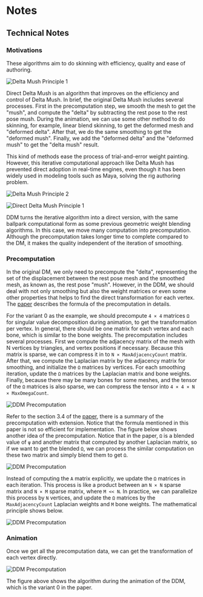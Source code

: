 # Notes

## Technical Notes

### Motivations

These algorithms aim to do skinning with efficiency, quality and ease of authoring.

![Delta Mush Principle 1](Readme/Principle_DeltaMush_1.png)

Direct Delta Mush is an algorithm that improves on the efficiency and control of Delta Mush. In brief, the original Delta Mush includes several processes. First in the precomputation step, we smooth the mesh to get the "mush", and compute the "delta" by subtracting the rest pose to the rest pose mush. During the animation, we can use some other method to do skinning, for example, linear blend skinning, to get the deformed mesh and "deformed delta". After that, we do the same smoothing to get the "deformed mush". Finally, we add the "deformed delta" and the "deformed mush" to get the "delta mush" result.

This kind of methods ease the process of trial-and-error weight painting. However, this iterative computational approach like Delta Mush has prevented direct adoption in real-time engines, even though it has been widely used in modeling tools such as Maya, solving the rig authoring problem.

![Delta Mush Principle 2](Readme/Principle_DeltaMush_2.png)

![Direct Delta Mush Principle 1](Readme/Principle_DirectDeltaMush_1.png)

DDM turns the iterative algorithm into a direct version, with the same ballpark computational form as some previous geometric weight blending algorithms. In this case, we move many computation into precomputation. Although the precomputation takes longer time to complete compared to the DM, it makes the quality independent of the iteration of smoothing.

### Precomputation

In the original DM, we only need to precompute the "delta", representing the set of the displacement between the rest pose mesh and the smoothed mesh, as known as, the rest pose "mush". However, in the DDM, we should deal with not only smoothing but also the weight matrices or even some other properties that helps to find the direct transformation for each vertex. The [paper](https://www.ea.com/seed/news/siggraph2019-direct-delta-mush) describes the formula of the precomputation in details.

For the variant 0 as the example, we should precompute `4 × 4` matrices `Ω` for singular value decomposition during animation, to get the transformation per vertex. In general, there should be one matrix for each vertex and each bone, which is similar to the bone weights. The precomputation includes several processes. First we compute the adjacency matrix of the mesh with N vertices by triangles, and vertex positions if necessary. Because this matrix is sparse, we can compress it in to `N × MaxAdjacencyCount` matrix. After that, we compute the Laplacian matrix by the adjacency matrix for smoothing, and initialize the `Ω` matrices by vertices. For each smoothing iteration, update the `Ω` matrices by the Laplacian matrix and bone weights. Finally, because there may be many bones for some meshes, and the tensor of the `Ω` matrices is also sparse, we can compress the tensor into `4 × 4 × N × MaxOmegaCount`.

![DDM Precomputation](Readme/Principle_DirectDeltaMush_Precomputation1.png)

Refer to the section 3.4 of the [paper](https://www.ea.com/seed/news/siggraph2019-direct-delta-mush), there is a summary of the precomputation with extension. Notice that the formula mentioned in this paper is not so efficient for implementation. The figure below shows another idea of the precomputation. Notice that in the paper, `Ω` is a blended value of `ψ` and another matrix that computed by another Laplacian matrix, so if we want to get the blended `Ω`, we can process the similar computation on these two matrix and simply blend them to get `Ω`.

![DDM Precomputation](Readme/Principle_DirectDeltaMush_Precomputation2.png)

Instead of computing the `A` matrix explicitly, we update the `Ω` matrices in each iteration. This process is like a product between an `N × N` sparse matrix and `N × M` sparse matrix, where `M << N`. In practice, we can parallelize this process by `N` vertices, and update the `Ω` matrices by the `MaxAdjacencyCount` Laplacian weights and `M` bone weights. The mathematical principle shows below.

![DDM Precomputation](Readme/Principle_DirectDeltaMush_Precomputation3.png)

### Animation

Once we get all the precomputation data, we can get the transformation of each vertex directly.

![DDM Precomputation](Readme/Principle_DirectDeltaMush_AnimationV0.png)

The figure above shows the algorithm during the animation of the DDM, which is the variant 0 in the paper.
